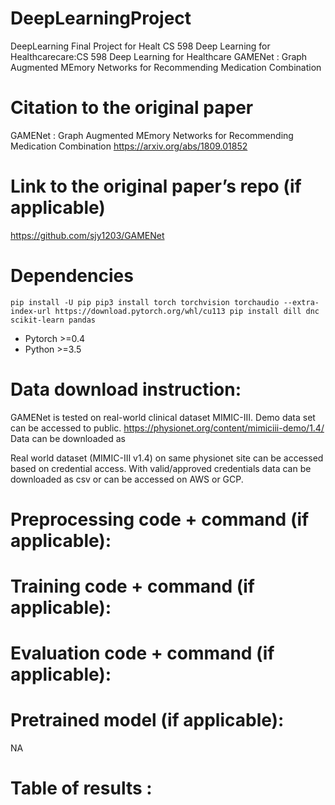 # DeepLearningProject

DeepLearning Final Project for Healt  CS 598 Deep Learning for Healthcarecare:CS 598 Deep Learning for Healthcare
GAMENet : Graph Augmented MEmory Networks for Recommending Medication Combination


# Citation to the original paper
GAMENet : Graph Augmented MEmory Networks for Recommending Medication Combination
https://arxiv.org/abs/1809.01852

# Link to the original paper’s repo (if applicable)
https://github.com/sjy1203/GAMENet

# Dependencies
`
pip install -U pip
pip3 install torch torchvision torchaudio --extra-index-url https://download.pytorch.org/whl/cu113
pip install dill dnc scikit-learn pandas
`
* Pytorch >=0.4
* Python >=3.5

# Data download instruction:
GAMENet is tested on real-world clinical dataset MIMIC-III.
Demo data set can be accessed to public.
https://physionet.org/content/mimiciii-demo/1.4/
Data can be downloaded as 

Real world dataset (MIMIC-III v1.4) on same physionet site can be accessed based on credential access.
With valid/approved credentials data can be downloaded as csv or can be accessed on AWS or GCP.

# Preprocessing code + command (if applicable):


# Training code + command (if applicable):


# Evaluation code + command (if applicable):


# Pretrained model (if applicable):
NA

# Table of results :


